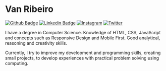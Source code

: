 # Van Ribeiro
[![Github Badge](https://img.shields.io/badge/-Github-800080?style=flat-square&logo=Github&logoColor=white&link=https://github.com/vanribeiro)](https://github.com/vanribeiro)
[![Linkedin Badge](https://img.shields.io/badge/-LinkedIn-800080?style=flat-square&logo=linkedin&logoColor=white&link=https://www.linkedin.com/in/vanribeiro/)](https://www.linkedin.com/in/vanribeiro/)
[![Instagram](https://img.shields.io/badge/-Instagram-800080?style=flat-square&logo=instagram&logoColor=white&link=https://instagram.com/vanribeiro.dev)](https://instagram.com/vanribeiro.dev)
[![Twitter](https://img.shields.io/badge/-Twiiter-800080?style=flat-square&logo=twitter&logoColor=white&link=https://twitter.com/vanribeirodev)](https://twitter.com/vanribeirodev)

I have a degree in Computer Science. Knowledge of HTML, CSS, JavaScript and concepts such as Responsive Design and Mobile First. Good analytical, reasoning and creativity skills.

Currently, I try to improve my development and programming skills, creating small projects, to develop experiences with practical problem solving using computing.

<!--
<div>
  
  
</div>

<table>
  <tr>
    <td valign="middle">
      <a href="https://wakatime.com">
        <img src="https://wakatime.com/share/@28299004-b981-40ef-8de3-722bce19236e/527ef701-41dd-4c3b-84cc-a065d19781cb.png" />
      </a>
    </td>
    <td valign="middle">
      <a href="https://wakatime.com">
        <img src="https://wakatime.com/share/@28299004-b981-40ef-8de3-722bce19236e/88c9fc06-8111-48b9-9599-2151bb4a293f.png" />
      </a>
    </td>
  </tr>
</table>
-->
<!--
**vanribeiro/vanribeiro** is a ✨ _special_ ✨ repository because its `README.md` (this file) appears on your GitHub profile.

Here are some ideas to get you started:

- 🔭 I’m currently working on ...
- 🌱 I’m currently learning ...
- 👯 I’m looking to collaborate on ...
- 🤔 I’m looking for help with ...
- 💬 Ask me about ...
- 📫 How to reach me: ...
- 😄 Pronouns: ...
- ⚡ Fun fact: ...
-->
